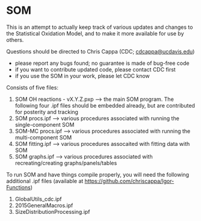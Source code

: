 # SOM

This is an attempt to actually keep track of various updates and changes to the Statistical Oxidation Model, and to make it more available for use by others.

Questions should be directed to Chris Cappa (CDC; cdcappa@ucdavis.edu)
  - please report any bugs found; no guarantee is made of bug-free code
  - if you want to contribute updated code, please contact CDC first
  - if you use the SOM in your work, please let CDC know

Consists of five files:
1. SOM OH reactions - vX.Y.Z.pxp --> the main SOM program. The following four .ipf files should be embedded already, but are contributed for posterity and tracking
2. SOM procs.ipf --> various procedures associated with running the single-component SOM
3. SOM-MC procs.ipf --> various procedures associated with running the multi-component SOM
4. SOM fitting.ipf --> various procedures assocaited with fitting data with SOM
5. SOM graphs.ipf --> various procedures associated with recreating/creating graphs/panels/tables

To run SOM and have things compile properly, you will need the following additional .ipf files (available at https://github.com/chriscappa/Igor-Functions) 

1. GlobalUtils_cdc.ipf
2. 2015GeneralMacros.ipf
3. SizeDistributionProcessing.ipf
